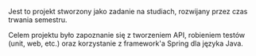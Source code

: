 Jest to projekt stworzony jako zadanie na studiach, rozwijany przez czas trwania semestru.

Celem projektu było zapoznanie się z tworzeniem API, robieniem testów (unit, web, etc.) oraz korzystanie z framework'a Spring dla języka Java.
